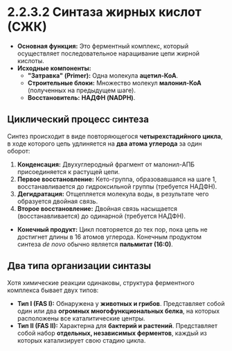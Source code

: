 # 2.2.3.2 Синтаза жирных кислот (СЖК)

*   **Основная функция:** Это ферментный комплекс, который осуществляет последовательное наращивание цепи жирной кислоты.
*   **Исходные компоненты:**
    *   **"Затравка" (Primer):** Одна молекула **ацетил-КоА**.
    *   **Строительные блоки:** Множество молекул **малонил-КоА** (полученных на предыдущем шаге).
    *   **Восстановитель:** **НАДФН (NADPH)**.

## Циклический процесс синтеза

Синтез происходит в виде повторяющегося **четырехстадийного цикла**, в ходе которого цепь удлиняется на **два атома углерода** за один оборот:
1.  **Конденсация:** Двухуглеродный фрагмент от малонил-АПБ присоединяется к растущей цепи.
2.  **Первое восстановление:** Кето-группа, образовавшаяся на шаге 1, восстанавливается до гидроксильной группы (требуется НАДФН).
3.  **Дегидратация:** Отщепляется молекула воды, в результате чего образуется двойная связь.
4.  **Второе восстановление:** Двойная связь насыщается (восстанавливается) до одинарной (требуется НАДФН).

*   **Конечный продукт:** Цикл повторяется до тех пор, пока цепь не достигнет длины в 16 атомов углерода. Конечным продуктом синтеза *de novo* обычно является **пальмитат (16:0)**.

## Два типа организации синтазы

Хотя химические реакции одинаковы, структура ферментного комплекса бывает двух типов:
*   **Тип I (FAS I):** Обнаружена у **животных и грибов**. Представляет собой один или два **огромных многофункциональных белка**, на которых расположены все каталитические центры.
*   **Тип II (FAS II):** Характерна для **бактерий и растений**. Представляет собой набор **отдельных, независимых ферментов**, каждый из которых катализирует свою стадию цикла.
